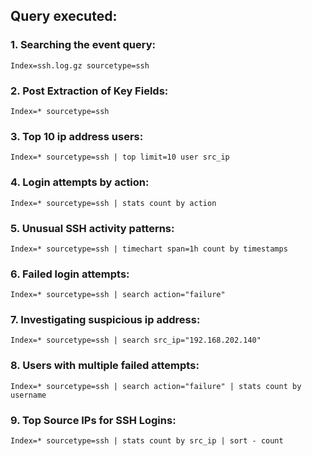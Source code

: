 ## Query executed:

### 1. Searching the event query:
```
Index=ssh.log.gz sourcetype=ssh
```
### 2. Post Extraction of Key Fields:
```
Index=* sourcetype=ssh
```
### 3. Top 10 ip address users:
```
Index=* sourcetype=ssh | top limit=10 user src_ip
```
### 4. Login attempts by action:
```
Index=* sourcetype=ssh | stats count by action
```
### 5. Unusual SSH activity patterns:
```
Index=* sourcetype=ssh | timechart span=1h count by timestamps
```
### 6. Failed login attempts:
```
Index=* sourcetype=ssh | search action="failure"
```
### 7. Investigating suspicious ip address:
```
Index=* sourcetype=ssh | search src_ip="192.168.202.140"
```
### 8. Users with multiple failed attempts:
```
Index=* sourcetype=ssh | search action="failure" | stats count by username
```
### 9. Top Source IPs for SSH Logins:
```
Index=* sourcetype=ssh | stats count by src_ip | sort - count
```
